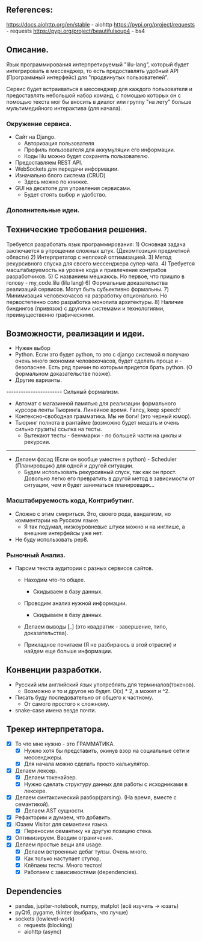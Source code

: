 ## References:

https://docs.aiohttp.org/en/stable          - aiohttp
https://pypi.org/project/requests           - requests
https://pypi.org/project/beautifulsoup4     - bs4


## Описание.
Язык программирования интерпретируемый "lilu-lang", который будет интегрировать в мессенджер, то есть предоставлять удобный API (Программный интерфейс) для "продвинутых пользователей".

Сервис будет встраиваться в мессенджер для каждого пользователя и предоставлять небольшой набор команд, с помощью которых он с помощью текста мог бы вносить в диалог или группу "на лету" больше мультимедийного интерактива (для начала).

### Окружение сервиса.
* Сайт на Django.
    - Авторизация пользователя
    - Профиль пользователя для аккумуляции его информации.
    - Коды lilu можно будет сохранять пользователю.
* Предоставляем REST API.
* WebSockets для передачи информации.
* Изначально блого система (CRUD)
    - Здесь можно по книжке.
* GUI на десктопе для управления сервисами.
    - Будет стоять выбор и удобство.

### Дополнительные идеи.



## Технические требования решения.
Требуется разработать язык программирования:
    1) Основная задача заключается в упрощении сложных штук. (Декомпозиция предметной области)
    2) Интерпретатор с неплохой оптимизацией.
    3) Метод рекурсивного спуска для своего мессенджера супер чата.
    4) Требуется масштабируемость на уровне кода и привлечение контрибов разработчиков.
    5) С названием мешкаюсь. Но первое, что пришло в голову - my_code.lilu (lilu lang)
    6) Формальные доказательства реализаций сервисов. Могут быть субьективно формальны.
    7) Минимизация человекочасов на разработку опционально. Но первостепенно соло разработка монолита архитектуры.
    8) Наличие биндингов (привязок) с другими системами и технологиями, преимущественно графическими.

## Возможности, реализации и идеи.
- Нужен выбор
- Python. Если это будет python, то это с django системой я получаю очень много экономии человекочасов, будет сделать проще и - безопаснее. Есть ряд причин по которым придется брать python. (О формальном доказательстве позже).
- Другие варианты.

----------------------- Сильный формализм.
- Автомат с магазинной памятью для реализации формального курсора ленты Тьюринга. Линейное время. Fancy, keep speech!
- Контексно-свободная грамматика. Мы не боги! (это черный юмор).
- Тьюринг полнота в рантайме (возможно будет мешать и очень сильно грузить) ссылка на тесты.
    - Вытекают тесты - бенчмарки - по большей части на циклы и рекурсии.
-----------------------

- Делаем фасад (Если он вообще уместен в python) - Scheduler (Планировщик) для одной и другой ситуации.
    - Будем использовать рекурсивный спуск, так как он прост. Довольно легко его превратить в другой метод в зависимости от ситуации, чем и будет заниматься планировщик...

### Масштабируемость кода, Контрибутинг.
- Сложно с этим смириться. Это, своего рода, вандализм, но комментарии на Русском языке.
    - Я так подумал, низкоуровневые штуки можно и на инглише, а внешние интерфейсы уже нет.
- Не буду использовать pep8.

### Рыночный Анализ.
- Парсим текста аудитории с разных сервисов сайтов.
    - Находим что-то общее.
        - Скидываем в базу данных.
    - Проводим анализ нужной информации.
        - Скидываем в базу данных.
    - Делаем выводы [_]  (это квадратик - завершение, типо, доказательства).

    - Прикладное почитаем (Я не разбираюсь в этой отрасли) и найдем еще больше информации.

## Конвенции разработки.
- Русский или английский язык употреблять для терминалов(токенов).
    - Возможно и то и другое но будет. O(x) * 2, а может и ^2.
- Писать буду последовательно от общего к частному.
    - От самого простого к сложному.
- snake-case имена везде почти.

## Трекер интерпретатора.
- [X] То что мне нужно - это ГРАММАТИКА.
   - [X] Нужно хотя бы представить, окинув взор на социальные сети и мессенджеры.
   - [X] Для начала можно сделать просто калькулятор.

- [X] Делаем лексер.
   - [X] Делаем токенайзер.
   - [X] Нужно сделать структуру данных для работы с исходниками в лексере.

- [X] Делаем синтаксический разбор(parsing). (На время, вместе c семантикой).
   - [X] Делаем AST сущности.

- [X] Рефакторим и думаем, что добавить.
-[X] Юзаем Visitor для семантики языка.
    - [X] Переносим семантику на другую позицию стека.
- [X] Оптимизируем. Вводим ограничения.
- [X] Делаем простые вещи аля usage.
    - [X] Делаем встроенные дебаг тулзы. Очень много.
    - [X] Как только наступает ступор,
    - [X] Клёпаем тесты. Много тестов!
    - [X] Работаем с зависимостями (dependencies).

## Dependencies
- pandas, jupiter-notebook, numpy, matplot (всё изучить -> юзать)
- pyQt6, pygame, tkinter (выбрать, что лучше)
- sockets (lowlevel-work)
    - requests (blocking)
    - aiohttp (async)


